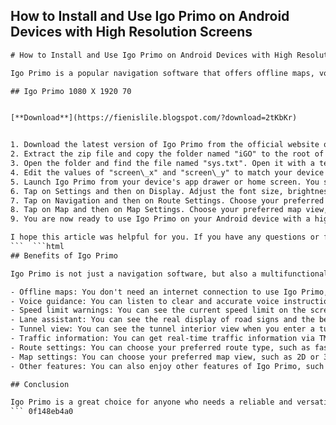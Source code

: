 ## How to Install and Use Igo Primo on Android Devices with High Resolution Screens

  ```html 
# How to Install and Use Igo Primo on Android Devices with High Resolution Screens
 
Igo Primo is a popular navigation software that offers offline maps, voice guidance, speed limit warnings, and more. It is compatible with many Android devices, but some users may encounter problems with the screen resolution. If you have a device with a high resolution screen, such as 1080 x 1920 pixels or higher, you may need to adjust some settings to make Igo Primo work properly. Here are the steps to follow:
 
## Igo Primo 1080 X 1920 70


[**Download**](https://fienislile.blogspot.com/?download=2tKbKr)

 
1. Download the latest version of Igo Primo from the official website or from a trusted source. Make sure you choose the right version for your device's operating system and screen resolution.
2. Extract the zip file and copy the folder named "iGO" to the root of your device's internal storage or SD card.
3. Open the folder and find the file named "sys.txt". Open it with a text editor and look for the section that starts with "[rawdisplay]".
4. Edit the values of "screen\_x" and "screen\_y" to match your device's screen resolution. For example, if your device has a 1080 x 1920 pixel screen, change them to "screen\_x=1080" and "screen\_y=1920". Save and close the file.
5. Launch Igo Primo from your device's app drawer or home screen. You should see the main menu with four icons: Navigation, Map, More, and Settings.
6. Tap on Settings and then on Display. Adjust the font size, brightness, day/night mode, and other options according to your preference.
7. Tap on Navigation and then on Route Settings. Choose your preferred route type, avoidances, toll roads, traffic information, and other options.
8. Tap on Map and then on Map Settings. Choose your preferred map view, orientation, zoom level, landmarks, POIs, and other options.
9. You are now ready to use Igo Primo on your Android device with a high resolution screen. To start navigation, tap on Navigation and then on Find Address or Find POI. Enter your destination and tap on Go.

I hope this article was helpful for you. If you have any questions or feedback, please leave a comment below. Thank you for reading!
 ```  ```html 
## Benefits of Igo Primo
 
Igo Primo is not just a navigation software, but also a multifunctional system that offers many benefits for its users. Here are some of them:

- Offline maps: You don't need an internet connection to use Igo Primo, as it stores the maps on your device's SD card. This means you can save data and battery, and navigate even in areas with poor signal.
- Voice guidance: You can listen to clear and accurate voice instructions in 28 languages, and even hear the street names with the TTS function (Text to Speech). This helps you keep your eyes on the road and avoid distractions.
- Speed limit warnings: You can see the current speed limit on the screen, and get alerted when you exceed it. This helps you avoid fines and drive safely.
- Lane assistant: You can see the real display of road signs and the best lane to take before turning. This helps you avoid confusion and missed exits.
- Tunnel view: You can see the tunnel interior view when you enter a tunnel, to avoid distracting changes in brightness and map details.
- Traffic information: You can get real-time traffic information via TMC (Traffic Message Channel), which uses radio signals to provide you with important updates on traffic jams, accidents, or road closures. You can then adjust your route accordingly.
- Route settings: You can choose your preferred route type, such as fastest, shortest, or most economical. You can also set your avoidances, such as toll roads, ferries, or unpaved roads. You can even customize your route for your vehicle dimensions, if you have a truck or a caravan.
- Map settings: You can choose your preferred map view, such as 2D or 3D. You can also set your orientation, such as north up or track up. You can also adjust your zoom level, landmarks, POIs (Points of Interest), and other options.
- Other features: You can also enjoy other features of Igo Primo, such as music/video player, E-book reader, radio, and some Windows functionality. You can also update your maps and software easily with the Toolbox application.

## Conclusion
 
Igo Primo is a great choice for anyone who needs a reliable and versatile navigation system for their Android device. It offers offline maps, voice guidance, speed limit warnings, lane assistant, tunnel view, traffic information, route settings, map settings, and other features. It is compatible with many devices with high resolution screens, but you may need to adjust some settings to make it work properly. If you follow the steps in this article, you should be able to install and use Igo Primo without any problems. Happy navigating!
 ``` 0f148eb4a0
